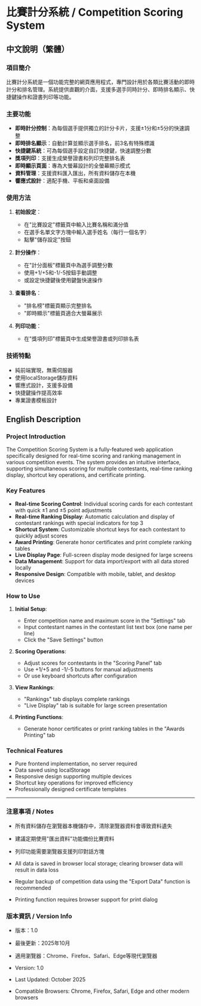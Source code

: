 # 比賽計分系統 / Competition Scoring System

## 中文說明（繁體）

### 項目簡介
比賽計分系統是一個功能完整的網頁應用程式，專門設計用於各類比賽活動的即時計分和排名管理。系統提供直觀的介面，支援多選手同時計分、即時排名顯示、快捷鍵操作和證書列印等功能。

### 主要功能
- **即時計分控制**：為每個選手提供獨立的計分卡片，支援±1分和±5分的快速調整
- **即時排名顯示**：自動計算並顯示選手排名，前3名有特殊標識
- **快捷鍵系統**：可為每個選手設定自訂快捷鍵，快速調整分數
- **獎項列印**：支援生成榮譽證書和列印完整排名表
- **即時顯示頁面**：專為大螢幕設計的全螢幕顯示模式
- **資料管理**：支援資料匯入匯出，所有資料儲存在本機
- **響應式設計**：適配手機、平板和桌面設備

### 使用方法
1. **初始設定**：
   - 在"比賽設定"標籤頁中輸入比賽名稱和滿分值
   - 在選手名單文字方塊中輸入選手姓名（每行一個名字）
   - 點擊"儲存設定"按鈕

2. **計分操作**：
   - 在"計分面板"標籤頁中為選手調整分數
   - 使用+1/+5和-1/-5按鈕手動調整
   - 或設定快捷鍵後使用鍵盤快速操作

3. **查看排名**：
   - "排名榜"標籤頁顯示完整排名
   - "即時顯示"標籤頁適合大螢幕展示

4. **列印功能**：
   - 在"獎項列印"標籤頁中生成榮譽證書或列印排名表

### 技術特點
- 純前端實現，無需伺服器
- 使用localStorage儲存資料
- 響應式設計，支援多設備
- 快捷鍵操作提高效率
- 專業證書模板設計

## English Description

### Project Introduction
The Competition Scoring System is a fully-featured web application specifically designed for real-time scoring and ranking management in various competition events. The system provides an intuitive interface, supporting simultaneous scoring for multiple contestants, real-time ranking display, shortcut key operations, and certificate printing.

### Key Features
- **Real-time Scoring Control**: Individual scoring cards for each contestant with quick ±1 and ±5 point adjustments
- **Real-time Ranking Display**: Automatic calculation and display of contestant rankings with special indicators for top 3
- **Shortcut System**: Customizable shortcut keys for each contestant to quickly adjust scores
- **Award Printing**: Generate honor certificates and print complete ranking tables
- **Live Display Page**: Full-screen display mode designed for large screens
- **Data Management**: Support for data import/export with all data stored locally
- **Responsive Design**: Compatible with mobile, tablet, and desktop devices

### How to Use
1. **Initial Setup**:
   - Enter competition name and maximum score in the "Settings" tab
   - Input contestant names in the contestant list text box (one name per line)
   - Click the "Save Settings" button

2. **Scoring Operations**:
   - Adjust scores for contestants in the "Scoring Panel" tab
   - Use +1/+5 and -1/-5 buttons for manual adjustments
   - Or use keyboard shortcuts after configuration

3. **View Rankings**:
   - "Rankings" tab displays complete rankings
   - "Live Display" tab is suitable for large screen presentation

4. **Printing Functions**:
   - Generate honor certificates or print ranking tables in the "Awards Printing" tab

### Technical Features
- Pure frontend implementation, no server required
- Data saved using localStorage
- Responsive design supporting multiple devices
- Shortcut key operations for improved efficiency
- Professionally designed certificate templates

---

### 注意事項 / Notes
- 所有資料儲存在瀏覽器本機儲存中，清除瀏覽器資料會導致資料遺失
- 建議定期使用"匯出資料"功能備份比賽資料
- 列印功能需要瀏覽器支援列印對話方塊

- All data is saved in browser local storage; clearing browser data will result in data loss
- Regular backup of competition data using the "Export Data" function is recommended
- Printing function requires browser support for print dialog

### 版本資訊 / Version Info
- 版本：1.0
- 最後更新：2025年10月
- 適用瀏覽器：Chrome、Firefox、Safari、Edge等現代瀏覽器

- Version: 1.0
- Last Updated: October 2025
- Compatible Browsers: Chrome, Firefox, Safari, Edge and other modern browsers
